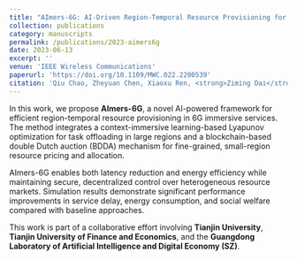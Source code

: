```yaml
---
title: "AImers-6G: AI-Driven Region-Temporal Resource Provisioning for 6G Immersive Services"
collection: publications
category: manuscripts
permalink: /publications/2023-aimers6g
date: 2023-06-13
excerpt: ''
venue: 'IEEE Wireless Communications'
paperurl: 'https://doi.org/10.1109/MWC.022.2200539'
citation: 'Qiu Chao, Zheyuan Chen, Xiaoxu Ren, <strong>Ziming Dai</strong>, Cheng Zhang, and Xiaofei Wang. "AImers-6G: AI-driven region-temporal resource provisioning for 6G immersive services." IEEE Wireless Communications 30, no. 3 (2023): 196-203.'
---
```


In this work, we propose **AImers-6G**, a novel AI-powered framework for efficient region-temporal resource provisioning in 6G immersive services. The method integrates a context-immersive learning-based Lyapunov optimization for task offloading in large regions and a blockchain-based double Dutch auction (BDDA) mechanism for fine-grained, small-region resource pricing and allocation.

AImers-6G enables both latency reduction and energy efficiency while maintaining secure, decentralized control over heterogeneous resource markets. Simulation results demonstrate significant performance improvements in service delay, energy consumption, and social welfare compared with baseline approaches.

This work is part of a collaborative effort involving **Tianjin University**, **Tianjin University of Finance and Economics**, and the **Guangdong Laboratory of Artificial Intelligence and Digital Economy (SZ)**.